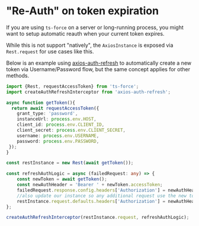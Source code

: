 # "Re-Auth" on token expiration

If you are using `ts-force` on a server or long-running process, you might want to setup automatic reauth when your current token expires.

While this is not support "natively", the `AxiosInstance` is exposed  via  `Rest.request` for use cases like this.  
  
Below is an example using [axios-auth-refresh](https://www.npmjs.com/package/axios-auth-refresh) to automatically create a new token via Username/Password flow, but the same concept applies for other methods.

```typescript
import {Rest, requestAccessToken} from 'ts-force';
import createAuthRefreshInterceptor from 'axios-auth-refresh';

async function getToken(){
  return await requestAccessToken({
    grant_type: 'password',
    instanceUrl: process.env.HOST,
    client_id: process.env.CLIENT_ID,
    client_secret: process.env.CLIENT_SECRET,
    username: process.env.USERNAME,
    password: process.env.PASSWORD,
 });
}

const restInstance = new Rest(await getToken());

const refreshAuthLogic = async (failedRequest: any) => {
    const newToken = await getToken();
    const newAuthHeader = 'Bearer ' + newToken.accessToken;
    failedRequest.response.config.headers['Authorization'] = newAuthHeader;
    //also update our instance so any additional request use the new token
    restInstance.request.defaults.headers['Authorization'] = newAuthHeader;
};

createAuthRefreshInterceptor(restInstance.request, refreshAuthLogic);
```



